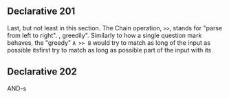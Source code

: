 ## Declarative 201

Last, but not least in this section. The Chain operation, `>>`, stands for "parse from left to right". , greedily". Similarly to how a single question mark behaves, the "greedy" `A >> B` would try to match as long of the input as possible itsfirst try to match as long as possible part of the input with its 

## Declarative 202

AND-s
